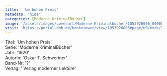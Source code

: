 ```yaml
---
title:  'Um hohen Preis'
metadate: "hide"
categories: [Moderne KriminalBücher]
image: '/assets/images/coverart/Moderne Kriminalbücher/1053926006_00000010.jpg'
visit: 'https://portal.dnb.de/bookviewer/view/1053926006#page/n0/mode/2up'
---
```

Titel: 'Um hohen Preis' <br>
Serie: 'Moderne KriminalBücher' <br>
Jahr: '1920' <br>
AutorIn: 'Oskar T. Schweriner' <br>
Band-Nr: '?' <br>
Verlag: ' Verlag moderner Lektüre'